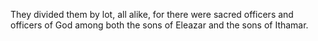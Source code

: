 They divided them by lot, all alike, for there were sacred officers and officers of God among both the sons of Eleazar and the sons of Ithamar.
